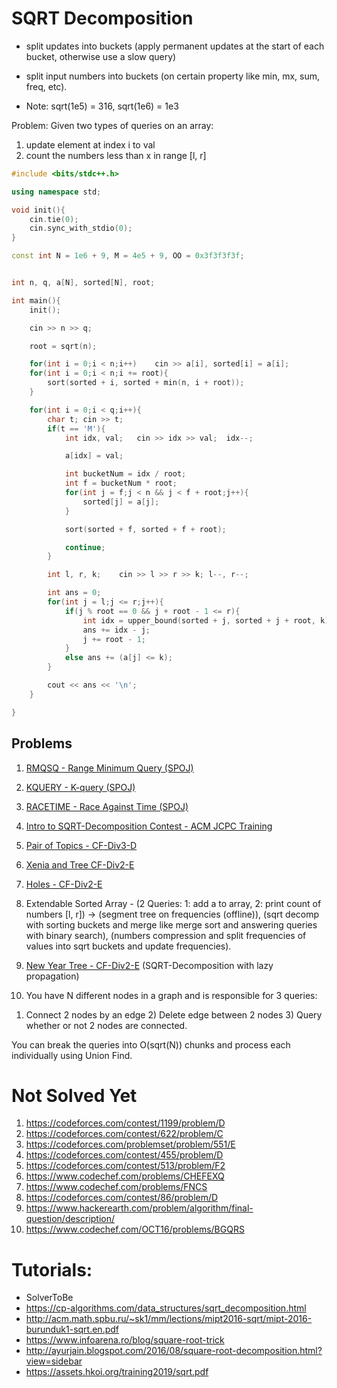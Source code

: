 # SQRT Decomposition

- split updates into buckets (apply permanent updates at the start of each bucket, otherwise use a slow query)
- split input numbers into buckets (on certain property like min, mx, sum, freq, etc).

- Note: sqrt(1e5) = 316, sqrt(1e6) = 1e3

Problem: Given two types of queries on an array:
1. update element at index i to val
1. count the numbers less than x in range [l, r]

```cpp
#include <bits/stdc++.h>

using namespace std;

void init(){
    cin.tie(0);
    cin.sync_with_stdio(0);
}

const int N = 1e6 + 9, M = 4e5 + 9, OO = 0x3f3f3f3f;


int n, q, a[N], sorted[N], root;

int main(){
    init();

    cin >> n >> q;

    root = sqrt(n);

    for(int i = 0;i < n;i++)    cin >> a[i], sorted[i] = a[i];
    for(int i = 0;i < n;i += root){
        sort(sorted + i, sorted + min(n, i + root));
    }

    for(int i = 0;i < q;i++){
        char t; cin >> t;
        if(t == 'M'){
            int idx, val;   cin >> idx >> val;  idx--;

            a[idx] = val;

            int bucketNum = idx / root;
            int f = bucketNum * root;
            for(int j = f;j < n && j < f + root;j++){
                sorted[j] = a[j];
            }

            sort(sorted + f, sorted + f + root);

            continue;
        }

        int l, r, k;    cin >> l >> r >> k; l--, r--;

        int ans = 0;
        for(int j = l;j <= r;j++){
            if(j % root == 0 && j + root - 1 <= r){
                int idx = upper_bound(sorted + j, sorted + j + root, k) - sorted;
                ans += idx - j;
                j += root - 1;
            }
            else ans += (a[j] <= k);
        }

        cout << ans << '\n';
    }

}
```


## Problems
1. [RMQSQ - Range Minimum Query (SPOJ)](https://www.spoj.com/problems/RMQSQ/)
1. [KQUERY - K-query (SPOJ)](https://www.spoj.com/problems/KQUERY/)
1. [RACETIME - Race Against Time (SPOJ)](https://www.spoj.com/problems/RACETIME/)
1. [Intro to SQRT-Decomposition Contest - ACM JCPC Training](https://codeforces.com/group/BDIXyZZHhT/contest/205512)
1. [Pair of Topics - CF-Div3-D](https://codeforces.com/contest/1324/problem/D)
1. [Xenia and Tree CF-Div2-E](https://codeforces.com/contest/342/problem/E)
1. [Holes - CF-Div2-E](https://codeforces.com/contest/13/problem/E)
1. Extendable Sorted Array - (2 Queries: 1: add a to array, 2: print count of numbers [l, r]) -> (segment tree on frequencies (offline)), (sqrt decomp with sorting buckets and merge like merge sort and answering queries with binary search), (numbers compression and split frequencies of values into sqrt buckets and update frequencies).
1. [New Year Tree - CF-Div2-E](https://codeforces.com/contest/620/problem/E) (SQRT-Decomposition with lazy propagation)


1. You have N different nodes in a graph and is responsible for 3 queries:

1) Connect 2 nodes by an edge 2) Delete edge between 2 nodes 3) Query whether or not 2 nodes are connected.

You can break the queries into O(sqrt(N)) chunks and process each individually using Union Find.

# Not Solved Yet
1. https://codeforces.com/contest/1199/problem/D
1. https://codeforces.com/contest/622/problem/C
1. https://codeforces.com/problemset/problem/551/E
1. https://codeforces.com/contest/455/problem/D
1. https://codeforces.com/contest/513/problem/F2
1. https://www.codechef.com/problems/CHEFEXQ
1. https://www.codechef.com/problems/FNCS
1. https://codeforces.com/contest/86/problem/D
1. https://www.hackerearth.com/problem/algorithm/final-question/description/
1. https://www.codechef.com/OCT16/problems/BGQRS

# Tutorials:
- SolverToBe
- https://cp-algorithms.com/data_structures/sqrt_decomposition.html
- http://acm.math.spbu.ru/~sk1/mm/lections/mipt2016-sqrt/mipt-2016-burunduk1-sqrt.en.pdf
- https://www.infoarena.ro/blog/square-root-trick
- http://ayurjain.blogspot.com/2016/08/square-root-decomposition.html?view=sidebar
- https://assets.hkoi.org/training2019/sqrt.pdf
